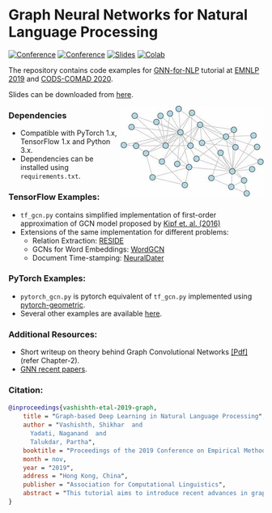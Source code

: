 # Graph Neural Networks for Natural Language Processing

[![Conference](http://img.shields.io/badge/EMNLP-2019-4b44ce.svg)](https://www.emnlp-ijcnlp2019.org/program/tutorials/)
[![Conference](http://img.shields.io/badge/CODS_COMAD-2020-4b44ce.svg)](https://cods-comad.in/)
[![Slides](http://img.shields.io/badge/slides-pdf-red.svg)](https://shikhar-vashishth.github.io/assets/pdf/emnlp19_tutorial.pdf)
[![Colab](http://img.shields.io/badge/colab-run-yellow.svg)](https://drive.google.com/drive/u/0/folders/1ljM-k34uYyI3Sp3IYGiZp_i5X1TgaYl1)

The repository contains code examples for [GNN-for-NLP](https://www.emnlp-ijcnlp2019.org/program/tutorials/) tutorial at [EMNLP 2019](https://www.emnlp-ijcnlp2019.org/) and [CODS-COMAD 2020](https://cods-comad.in/). 

Slides can be downloaded from [here](https://shikhar-vashishth.github.io/assets/pdf/emnlp19_tutorial.pdf). 

<img align="right"  src="./graph.jpeg">

### Dependencies

- Compatible with PyTorch 1.x, TensorFlow 1.x and Python 3.x.
- Dependencies can be installed using `requirements.txt`.

### TensorFlow Examples:

* `tf_gcn.py` contains simplified implementation of first-order approximation of GCN model proposed by [Kipf et. al. (2016)](https://arxiv.org/abs/1609.02907)
* Extensions of the same implementation for different problems:
  * Relation Extraction: [RESIDE](https://github.com/malllabiisc/RESIDE)
  * GCNs for Word Embeddings: [WordGCN](https://github.com/malllabiisc/WordGCN)
  * Document Time-stamping: [NeuralDater](https://github.com/malllabiisc/NeuralDater)

### PyTorch Examples:

* `pytorch_gcn.py` is pytorch equivalent of `tf_gcn.py` implemented using [pytorch-geometric](https://github.com/rusty1s/pytorch_geometric). 
* Several other examples are available [here](https://github.com/rusty1s/pytorch_geometric/tree/master/examples). 

### Additional Resources:

* Short writeup on theory behind Graph Convolutional Networks [[Pdf]](https://arxiv.org/abs/1911.03042) (refer Chapter-2).
* [GNN recent papers](https://github.com/naganandy/graph-based-deep-learning-literature).

### Citation:

```bibtex
@inproceedings{vashishth-etal-2019-graph,
    title = "Graph-based Deep Learning in Natural Language Processing",
    author = "Vashishth, Shikhar  and
      Yadati, Naganand  and
      Talukdar, Partha",
    booktitle = "Proceedings of the 2019 Conference on Empirical Methods in Natural Language Processing and the 9th International Joint Conference on Natural Language Processing (EMNLP-IJCNLP): Tutorial Abstracts",
    month = nov,
    year = "2019",
    address = "Hong Kong, China",
    publisher = "Association for Computational Linguistics",
    abstract = "This tutorial aims to introduce recent advances in graph-based deep learning techniques such as Graph Convolutional Networks (GCNs) for Natural Language Processing (NLP). It provides a brief introduction to deep learning methods on non-Euclidean domains such as graphs and justifies their relevance in NLP. It then covers recent advances in applying graph-based deep learning methods for various NLP tasks, such as semantic role labeling, machine translation, relationship extraction, and many more.",
}
```
